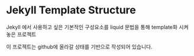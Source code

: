 
# Jekyll Template Structure

Jekyll 에서 사용하고 싶은 기본적인 구성요소를 liquid 문법을 통해 template화 시켜놓은 프로젝트

이 프로젝트는 github에 올라갈 상태를 기반으로 작성되어 있습니다.